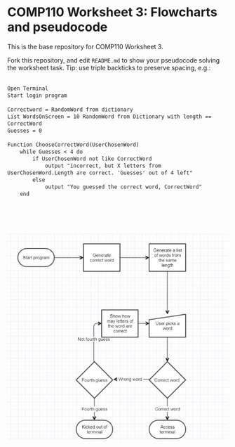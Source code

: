 # COMP110 Worksheet 3: Flowcharts and pseudocode

This is the base repository for COMP110 Worksheet 3.

Fork this repository, and edit `README.md` to show your pseudocode solving the worksheet task. Tip: use triple backticks to preserve spacing, e.g.:

```
	  
Open Terminal
Start login program
	  
Correctword = RandomWord from dictionary
List WordsOnScreen = 10 RandomWord from Dictionary with length == CorrectWord
Guesses = 0
	  
Function ChooseCorrectWord(UserChosenWord)
	while Guesses < 4 do
		if UserChosenWord not like CorrectWord
			output "incorrect, but X letters from UserChosenWord.Length are correct. 'Guesses' out of 4 left"
		else 
			output "You guessed the correct word, CorrectWord"
	end
			
	  
	  
	  
```

![Flowchart](FalloutFlowChart.JPG)
